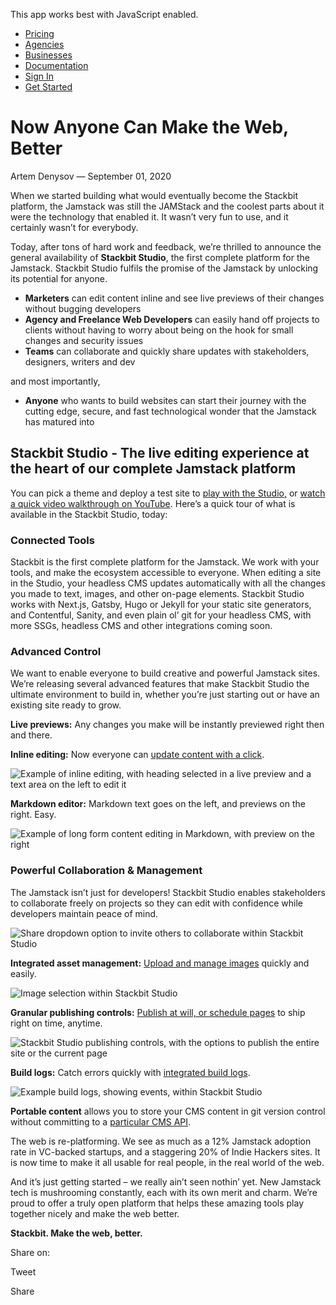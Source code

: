 This app works best with JavaScript enabled.

- [Pricing](/pricing)
- [Agencies](/agencies)
- [Businesses](/businesses)
- [Documentation](https://www.stackbit.com/docs/)
- [Sign In](https://app.stackbit.com/)
- <a href="https://app.stackbit.com/create" class="button-component button-component-theme-accent button-component-hollow"><span>Get Started</span></a>

# Now Anyone Can Make the Web, Better

Artem Denysov — September 01, 2020

When we started building what would eventually become the Stackbit platform, the Jamstack was still the JAMStack and the coolest parts about it were the technology that enabled it. It wasn’t very fun to use, and it certainly wasn’t for everybody.

Today, after tons of hard work and feedback, we’re thrilled to announce the general availability of **Stackbit Studio**, the first complete platform for the Jamstack. Stackbit Studio fulfils the promise of the Jamstack by unlocking its potential for anyone.

- **Marketers** can edit content inline and see live previews of their changes without bugging developers
- **Agency and Freelance Web Developers** can easily hand off projects to clients without having to worry about being on the hook for small changes and security issues
- **Teams** can collaborate and quickly share updates with stakeholders, designers, writers and dev

and most importantly,

- **Anyone** who wants to build websites can start their journey with the cutting edge, secure, and fast technological wonder that the Jamstack has matured into

## Stackbit Studio - The live editing experience at the heart of our complete Jamstack platform

You can pick a theme and deploy a test site to [play with the Studio,](https://app.stackbit.com/create) or [watch a quick video walkthrough on YouTube](https://youtu.be/zd9lGRLVDm4). Here’s a quick tour of what is available in the Stackbit Studio, today:

### Connected Tools

Stackbit is the first complete platform for the Jamstack. We work with your tools, and make the ecosystem accessible to everyone. When editing a site in the Studio, your headless CMS updates automatically with all the changes you made to text, images, and other on-page elements. Stackbit Studio works with Next.js, Gatsby, Hugo or Jekyll for your static site generators, and Contentful, Sanity, and even plain ol’ git for your headless CMS, with more SSGs, headless CMS and other integrations coming soon.

### Advanced Control

We want to enable everyone to build creative and powerful Jamstack sites. We’re releasing several advanced features that make Stackbit Studio the ultimate environment to build in, whether you’re just starting out or have an existing site ready to grow.

**Live previews:** Any changes you make will be instantly previewed right then and there.

**Inline editing:** Now everyone can [update content with a click](https://www.stackbit.com/docs/using-stackbit/editing-content/#video_editing_content).

![Example of inline editing, with heading selected in a live preview and a text area on the left to edit it](/images/blog/stackbit-studio-announcement/stackbit-studio-text-editing.png)

**Markdown editor:** Markdown text goes on the left, and previews on the right. Easy.

![Example of long form content editing in Markdown, with preview on the right](/images/blog/stackbit-studio-announcement/stackbit-studio-content-editing.png)

### Powerful Collaboration & Management

The Jamstack isn’t just for developers! Stackbit Studio enables stakeholders to collaborate freely on projects so they can edit with confidence while developers maintain peace of mind.

![Share dropdown option to invite others to collaborate within Stackbit Studio](/images/blog/stackbit-studio-announcement/stackbit-studio-share.png)

**Integrated asset management:** [Upload and manage images](https://www.stackbit.com/docs/using-stackbit/editing-content/#image_editing) quickly and easily.

![Image selection within Stackbit Studio](/images/blog/stackbit-studio-announcement/stackbit-studio-image-picker.png)

**Granular publishing controls:** [Publish at will, or schedule pages](https://www.stackbit.com/docs/using-stackbit/publishing/) to ship right on time, anytime.

![Stackbit Studio publishing controls, with the options to publish the entire site or the current page](/images/blog/stackbit-studio-announcement/stackbit-studio-publish.png)

**Build logs:** Catch errors quickly with [integrated build logs](https://www.stackbit.com/docs/using-stackbit/logs/).

![Example build logs, showing events, within Stackbit Studio](/images/blog/stackbit-studio-announcement/stackbit-studio-logs.png)

**Portable content** allows you to store your CMS content in git version control without committing to a [particular CMS API](https://www.stackbit.com/docs/best-practices/api-versus-git-based-cms/).

The web is re-platforming. We see as much as a 12% Jamstack adoption rate in VC-backed startups, and a staggering 20% of Indie Hackers sites. It is now time to make it all usable for real people, in the real world of the web.

And it’s just getting started – we really ain’t seen nothin’ yet. New Jamstack tech is mushrooming constantly, each with its own merit and charm. We’re proud to offer a truly open platform that helps these amazing tools play together nicely and make the web better.

**Stackbit. Make the web, better.**

<span class="post-share-title">Share on:</span>

Tweet

Share

<!-- -->

<!-- -->
